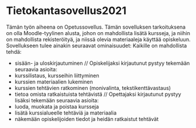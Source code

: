 # Tietokantasovellus2021

Tämän työn aiheena on Opetussovellus. 
Tämän sovelluksen tarkoituksena on olla Moodle-tyylinen alusta, johon on mahdollista lisätä
kursseja, ja niihin on mahdollista rekisteröityä, ja niissä olevia materiaaleja käyttää opiskeluun.
Sovellukseen tulee ainakin seuraavat ominaisuudet:
  Kaikille on mahdollista tehdä:
  - sisään- ja uloskirjautuminen //
  Opiskelijaksi kirjautunut pystyy tekemään seuraavia asioita:
  - kurssilistaus, kursseihin liittyminen
  - kurssien materiaalien lukeminen 
  - kurssien tehtävien ratkominen (monivalinta, tekstikenttävastaus)
  - tietoa omista ratkaistuista tehtävistä //
  Opettajaksi kirjautunut pystyy lisäksi tekemään seuraavia asioita:
  - luoda, muokata ja poistaa kursseja
  - lisätä kurssialueelle tehtäviä ja materiaalia
  - näkemään opiskelijoiden tiedot ja heidän ratkaistut tehtävät
